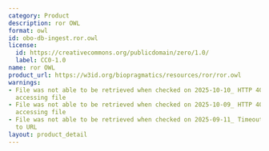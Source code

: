 ```yaml
---
category: Product
description: ror OWL
format: owl
id: obo-db-ingest.ror.owl
license:
  id: https://creativecommons.org/publicdomain/zero/1.0/
  label: CC0-1.0
name: ror OWL
product_url: https://w3id.org/biopragmatics/resources/ror/ror.owl
warnings:
- File was not able to be retrieved when checked on 2025-10-10_ HTTP 404 error when
  accessing file
- File was not able to be retrieved when checked on 2025-10-09_ HTTP 404 error when
  accessing file
- File was not able to be retrieved when checked on 2025-09-11_ Timeout connecting
  to URL
layout: product_detail
---
```

